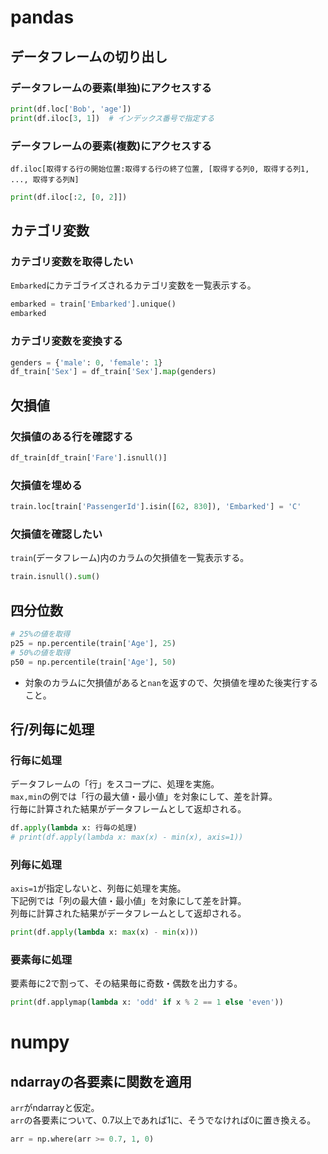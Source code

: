 # pandas
## データフレームの切り出し
### データフレームの要素(単独)にアクセスする
```python
print(df.loc['Bob', 'age'])
print(df.iloc[3, 1])  # インデックス番号で指定する
```
### データフレームの要素(複数)にアクセスする
`df.iloc[取得する行の開始位置:取得する行の終了位置, [取得する列0, 取得する列1, ..., 取得する列N]`
```python
print(df.iloc[:2, [0, 2]])
```

## カテゴリ変数
### カテゴリ変数を取得したい
`Embarked`にカテゴライズされるカテゴリ変数を一覧表示する。
```python
embarked = train['Embarked'].unique()
embarked
```
### カテゴリ変数を変換する
```python
genders = {'male': 0, 'female': 1}
df_train['Sex'] = df_train['Sex'].map(genders)
```

## 欠損値
### 欠損値のある行を確認する
```python
df_train[df_train['Fare'].isnull()]
```
### 欠損値を埋める
```python
train.loc[train['PassengerId'].isin([62, 830]), 'Embarked'] = 'C'
```
### 欠損値を確認したい
`train`(データフレーム)内のカラムの欠損値を一覧表示する。
```python
train.isnull().sum()
```

## 四分位数
```python
# 25%の値を取得
p25 = np.percentile(train['Age'], 25)
# 50%の値を取得
p50 = np.percentile(train['Age'], 50)
```
* 対象のカラムに欠損値があると`nan`を返すので、欠損値を埋めた後実行すること。

## 行/列毎に処理
### 行毎に処理
データフレームの「行」をスコープに、処理を実施。  
`max,min`の例では「行の最大値・最小値」を対象にして、差を計算。  
行毎に計算された結果がデータフレームとして返却される。
```python
df.apply(lambda x: 行毎の処理)
# print(df.apply(lambda x: max(x) - min(x), axis=1))
```
### 列毎に処理
`axis=1`が指定しないと、列毎に処理を実施。  
下記例では「列の最大値・最小値」を対象にして差を計算。  
列毎に計算された結果がデータフレームとして返却される。  
```python
print(df.apply(lambda x: max(x) - min(x)))
```
### 要素毎に処理
要素毎に2で割って、その結果毎に奇数・偶数を出力する。  
```python
print(df.applymap(lambda x: 'odd' if x % 2 == 1 else 'even'))
```

# numpy
## ndarrayの各要素に関数を適用
`arr`がndarrayと仮定。  
`arr`の各要素について、0.7以上であれば1に、そうでなければ0に置き換える。
```python
arr = np.where(arr >= 0.7, 1, 0)
```